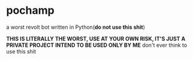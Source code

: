 # pochamp
a worst revolt bot written in Python(**do not use this shit**)


**THIS IS LITERALLY THE WORST, USE AT YOUR OWN RISK, IT'S JUST A PRIVATE PROJECT INTEND TO BE USED ONLY BY ME**
don't ever think to use this shit
